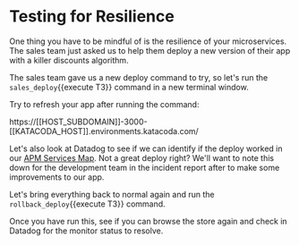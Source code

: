 # Testing for Resilience

One thing you have to be mindful of is the resilience of your microservices. The sales team just asked us to help them deploy a new version of their app with a killer discounts algorithm.

The sales team gave us a new deploy command to try, so let's run the `sales_deploy`{{execute T3}} command in a new terminal window.

Try to refresh your app after running the command:

https://[[HOST_SUBDOMAIN]]-3000-[[KATACODA_HOST]].environments.katacoda.com/

Let's also look at Datadog to see if we can identify if the deploy worked in our [APM Services Map](https://app.datadoghq.com/apm/map). Not a great deploy right? We'll want to note this down for the development team in the incident report after to make some improvements to our app.

Let's bring everything back to normal again and run the `rollback_deploy`{{execute T3}} command.

Once you have run this, see if you can browse the store again and check in Datadog for the monitor status to resolve.
